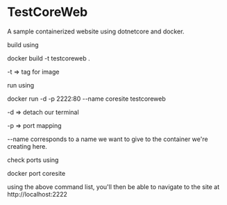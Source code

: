 # TestCoreWeb
A sample containerized website using dotnetcore and docker.

build using

docker build -t testcoreweb .

-t => tag for image


run using 

docker run -d -p 2222:80 --name coresite testcoreweb

-d => detach our terminal

-p => port mapping 

--name corresponds to a name we want to give to the container we're creating here.


check ports using 

docker port coresite


using the above command list, you'll then be able to navigate to the site at http://localhost:2222
